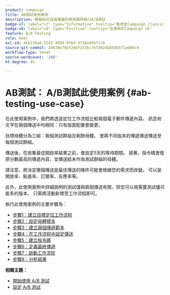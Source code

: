 ```yaml
---
product: campaign
title: AB測試使用案例
description: 瞭解如何透過專屬的使用案例執行A/B測試
badge-v7: label="v7" type="Informative" tooltip="套用至Campaign Classic v7"
badge-v8: label="v8" type="Positive" tooltip="亦適用於Campaign v8"
feature: A/B Testing
role: User
exl-id: 4eb139a0-5342-4084-9f6d-d736e05bf1c6
source-git-commit: 28638e76bf286f253bc7efd02db848b571ad88c4
workflow-type: tm+mt
source-wordcount: '268'
ht-degree: 4%

---
```


# AB測試： A/B測試此使用案例 {#ab-testing-use-case}

在此使用案例中，我們將透過定位工作流程比較兩個電子郵件傳遞內容。 訊息和文字在兩個傳送中均相同：只有版面配置會變更。

目標母體分為三組：兩個測試群組及剩餘母體。 會將不同版本的傳遞傳送傳送至每個測試群組。

傳送後，在收集最佳開啟率結果之前，會設定5天的等待期間。 接著，指令碼會復原分數最高的傳遞內容，並傳送給未作為測試群組的母體。

請注意，將決定哪個傳送是最佳傳送的條件可能會根據您的需求而改變。 可以是開放率、點進率、訂閱率、反應率等。

此外，此使用案例中詳細說明的測試僅與兩個傳送有關，但您可以視需要測試儘可能多的版本。 只需將活動新增至工作流程即可。

執行此使用案例的主要步驟為：

* [步驟1：建立目標定位工作流程](a-b-testing-uc-targeting-workflow.md)
* [步驟2：設定母體樣本](a-b-testing-uc-population-samples.md)
* [步驟3：建立兩個傳遞範本](a-b-testing-uc-delivery-templates.md)
* [步驟4：在工作流程中設定傳送](a-b-testing-uc-configuring-deliveries.md)
* [步驟5：建立指令碼](a-b-testing-uc-script.md)
* [步驟6：定義最終傳遞](a-b-testing-uc-final-delivery.md)
* [步驟7：啟動工作流程](a-b-testing-uc-start-workflow.md)
* [步驟8：分析結果](a-b-testing-uc-analyzing.md)

**相關主題：**

* [開始使用 A/B 測試](get-started-a-b-testing.md)
* [設定 A/B 測試](configuring-a-b-testing.md)
